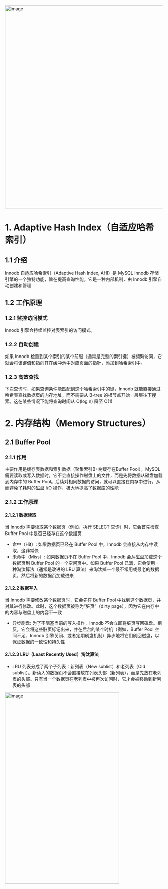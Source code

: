 <img width="1171" height="648" alt="image" src="https://github.com/user-attachments/assets/214ff604-2c56-4e76-a100-eba3dca80640" />

# 1.  Adaptive Hash Index（自适应哈希索引）
## 1.1 介绍
Innodb 自适应哈希索引（Adaptive Hash Index, AHI）是 MySQL Innodb 存储引擎的一个独特功能，旨在提高查询性能。它是一种内部机制，由 Innodb 引擎自动创建和管理
## 1.2 工作原理
### 1.2.1 监控访问模式
Innodb 引擎会持续监控对表索引的访问模式。
### 1.2.2 自动创建
如果 Innodb 检测到某个索引的某个前缀（通常是完整的索引键）被频繁访问，它就会将该键值和指向其在缓冲池中对应页面的指针，添加到哈希索引中。
### 1.2.3 高效查找
下次查询时，如果查询条件能匹配到这个哈希索引中的键，Innodb 就能直接通过哈希表查找数据页的内存地址，而不需要从 B-tree 的根节点开始一层层往下搜索。这在某些情况下能将查询时间从 O(log n) 降至 O(1)
# 2. 内存结构（Memory Structures）
## 2.1 Buffer Pool
### 2.1.1 作用
主要作用是缓存表数据和索引数据（聚集索引B+树缓存在Buffer Pool），MySQL 需要读取或写入数据时，它不会直接操作磁盘上的文件，而是先将数据从磁盘加载到内存中的 Buffer Pool。后续对相同数据的访问，就可以直接在内存中进行，从而避免了耗时的磁盘 I/O 操作，极大地提高了数据库的性能
### 2.1.2 工作原理
#### 2.1.2.1 数据读取
当 Innodb 需要读取某个数据页（例如，执行 SELECT 查询）时，它会首先检查 Buffer Pool 中是否已经存在这个数据页
- 命中（Hit）: 如果数据页已经在 Buffer Pool 中，Innodb 会直接从内存中读取，这非常快
- 未命中（Miss）: 如果数据页不在 Buffer Pool 中，Innodb 会从磁盘加载这个数据页到 Buffer Pool 的一个空闲页中。如果 Buffer Pool 已满，它会使用一种淘汰算法（通常是改进的 LRU 算法）来淘汰掉一个最不常用或最老的数据页，然后将新的数据页加载进来
#### 2.1.2.2 数据写入
当 Innodb 需要修改某个数据页时，它会先在 Buffer Pool 中找到这个数据页，并对其进行修改。此时，这个数据页被称为“脏页”（dirty page），因为它在内存中的内容与磁盘上的内容不一致
- 异步刷盘: 为了不阻塞当前的写入操作，Innodb 不会立即将脏页写回磁盘。相反，它会将这些脏页标记出来，并在后台的某个时机（例如，Buffer Pool 空间不足、Innodb 引擎关闭、或者定期刷盘机制）异步地将它们刷回磁盘，以保证数据的一致性和持久性
#### 2.1.2.3 LRU（Least Recently Used）淘汰算法
- LRU 列表分成了两个子列表：新列表（New sublist）和老列表（Old sublist）。新读入的数据页不会直接放在列表头部（新列表），而是先放在老列表的头部。只有当一个数据页在老列表中被再次访问时，它才会被移动到新列表的头部

<img width="365" height="610" alt="image" src="https://github.com/user-attachments/assets/3ca6bb06-8dda-4666-8835-98ab5963b12d" />

